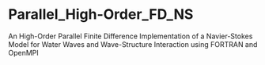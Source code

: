 # Parallel_High-Order_FD_NS
An High-Order Parallel Finite Difference Implementation of a Navier-Stokes Model for Water Waves and Wave-Structure Interaction using FORTRAN and OpenMPI
